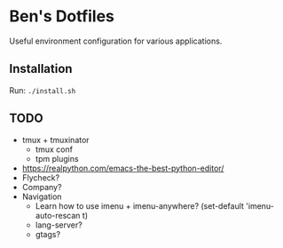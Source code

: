 # Ben's Dotfiles

Useful environment configuration for various applications.


## Installation

Run: `./install.sh`


## TODO

* tmux + tmuxinator
  * tmux conf
  * tpm plugins
* https://realpython.com/emacs-the-best-python-editor/
* Flycheck?
* Company?
* Navigation
  * Learn how to use imenu + imenu-anywhere? (set-default 'imenu-auto-rescan t)
  * lang-server?
  * gtags?

